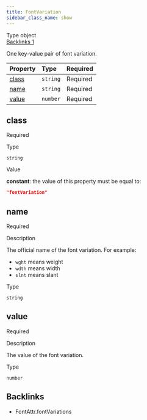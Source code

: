 ```yaml
---
title: FontVariation
sidebar_class_name: show
---
```


<div className="section-badges">

<div className="badge type">
        <span className="label">Type</span>
        <span className="value">object</span>
      </div>

<a href="#backlinks" className="badge backlinks">
          <span className="label">Backlinks</span>
          <span className="value">1</span>
        </a>

</div>

One key-value pair of font variation.

<div className="property-preview">

<div className="property-table">

| Property        | Type     | Required                                            |
| :-------------- | :------- | :-------------------------------------------------- |
| [class](#class) | `string` | <span className="property-required">Required</span> |
| [name](#name)   | `string` | <span className="property-required">Required</span> |
| [value](#value) | `number` | <span className="property-required">Required</span> |

</div>

</div>

<div className="property">

<div className="property-heading">

## class

<span className="property-required">Required</span>

</div>

<div className="property-item">

Type

`string`

</div>

<div className="property-item">

Value

<div className="value-description">

**constant**: the value of this property must be equal to:

```json
"fontVariation"
```

</div>

</div>

</div>

<div className="property">

<div className="property-heading">

## name

<span className="property-required">Required</span>

</div>

<div className="property-item">

Description

<div>

The official name of the font variation.
For example:

* `wght` means weight
* `wdth` means width
* `slnt` means slant

</div>

</div>

<div className="property-item">

Type

`string`

</div>

</div>

<div className="property">

<div className="property-heading">

## value

<span className="property-required">Required</span>

</div>

<div className="property-item">

Description

<div>

The value of the font variation.

</div>

</div>

<div className="property-item">

Type

`number`

</div>

</div>

<div id="backlinks" className="section-backlinks">

<div className="backlinks-title"><h2>Backlinks</h2></div>

<ul className="backlinks-list">

<li className="backlink">
      <Link to='/specs/vectorgraphics/font-attr#fontvariations'>FontAttr.fontVariations</Link>
      </li>

</ul>

</div>
